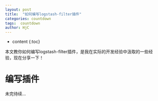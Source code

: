 ```yaml
---
layout: post
title:  "如何编写logstash-filter插件"
categories: countdown
tags:  countdown
author: HjC
---
```


* content
{:toc}

本文教你如何编写logstash-filter插件，是我在实际的开发经验中汲取的一些经验，现在分享一下！




# 编写插件 #


未完待续...